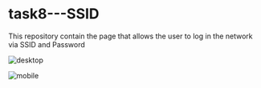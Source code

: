 # task8---SSID

This repository contain the page that allows the user to log in the network via SSID and Password

![desktop](https://user-images.githubusercontent.com/81806616/129568769-870ba173-4f0a-4500-b926-81a8b5f5628a.PNG)

![mobile](https://user-images.githubusercontent.com/81806616/129568784-b858b6da-1a64-4f6e-aff7-2ce0818e8641.PNG)
